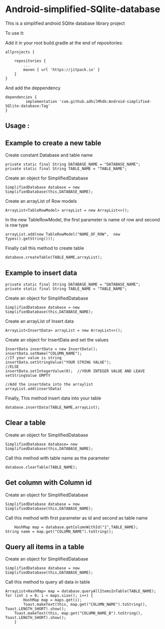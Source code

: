# Android-simplified-SQlite-database
This is a simplified android SQlite database library project

To use it:

Add it in your root build.gradle at the end of repositories:


    allprojects {

		repositories {
			...
			maven { url 'https://jitpack.io' }
		} 
	}
  
And add the deppendency

	dependencies {
	         implementation 'com.github.adhilMhdk:Android-simplified-SQlite-database:Tag'
    }
    
    
    
Usage :
--------------------------------------------------
Example to create a new table
-----------------------------------------

Create constant Database and table name

    private static final String DATABASE_NAME = "DATABASE_NAME";
    private static final String TABLE_NAME = "TABLE_NAME";
  
Create an object for SimplifiedDatabase

    SimplifiedDatabase database = new SimplifiedDatabase(this,DATABASE_NAME);

Create an arrayList of Row models

    ArrayList<TableRowModel> arrayList = new ArrayList<>();
    
In the new TableRowModel, the first parameter is name of row and second is row type

    arrayList.add(new TableRowModel("NAME_OF_ROW",  new Types().getString())); 
    
Finally call this method to create table
    
    database.createTable(TABLE_NAME,arrayList);

Example to insert data
----------------------------------------------

	private static final String DATABASE_NAME = "DATABASE_NAME";
	private static final String TABLE_NAME = "TABLE_NAME";
	
Create an object for SimplifiedDatabase

	SimplifiedDatabase database = new SimplifiedDatabase(this,DATABASE_NAME);
	
Create an arrayList of Insert data

	ArrayList<InsertData> arrayList = new ArrayList<>();
	
Create an object for InsertData and set the values


	InsertData insertData = new InsertData();
	insertData.setName("COLUMN_NAME");
	//If your value is string
	insertData.setStringValue("YOUR STRING VALUE");
	//ELSE
	insertData.setIntegerValue(0);  //YOUR INTEGER VALUE AND LEAVE setStringValue EMPTY
	
	//Add the insertdata into the arraylist
	arrayList.add(insertData)
Finally, This method insert data into your table
	
	database.insertData(TABLE_NAME,arrayList);


Clear a table
-------------

Create an object for SimplifiedDatabase

	SimplifiedDatabase database= new SimplifiedDatabase(this,DATABASE_NAME);
Call this method with table name as the parameter

	database.clearTable(TABLE_NAME);


Get column with Column id
-----------------------------

Create an object for SimplifiedDatabase

	SimplifiedDatabase database = new SimplifiedDatabase(this,DATABASE_NAME);
Call this method with first parameter as id and second as table name

        HashMap map = database.getColumnWithId("1",TABLE_NAME);
	String name = map.get("COLUMN_NAME").toString();

Query all items in a table
----------------------------

Create an object for SimplifiedDatabase

	SimplifiedDatabase database = new SimplifiedDatabase(this,DATABASE_NAME);
Call this method to query all data in table
	
	ArrayList<HashMap> map = database.queryAllItemsInTable(TABLE_NAME);
	for (int i = 0; i < maps.size(); i++) {
            HashMap map = maps.get(i);
            Toast.makeText(this, map.get("COLUMN_NAME").toString(), Toast.LENGTH_SHORT).show();
	    Toast.makeText(this, map.get("COLUMN_NAME_B").toString(), Toast.LENGTH_SHORT).show();
        }
